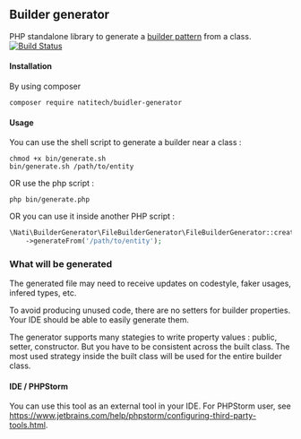 ## Builder generator

PHP standalone library to generate a [builder pattern](https://en.wikipedia.org/wiki/Builder_pattern) from a class.
[![Build Status](https://travis-ci.org/natitech/builder-generator.svg?branch=master)](https://travis-ci.org/natitech/builder-generator)

#### Installation

By using composer

```
composer require natitech/buidler-generator
```

#### Usage

You can use the shell script to generate a builder near a class :  

```shell script
chmod +x bin/generate.sh
bin/generate.sh /path/to/entity
```

OR use the php script :

```shell script
php bin/generate.php
```

OR you can use it inside another PHP script :

```php
\Nati\BuilderGenerator\FileBuilderGenerator\FileBuilderGenerator::create()
    ->generateFrom('/path/to/entity');
```

### What will be generated 

The generated file may need to receive updates on codestyle, faker usages, infered types, etc. 

To avoid producing unused code, there are no setters for builder properties. Your IDE should be able to easily generate them.  

The generator supports many stategies to write property values : public, setter, constructor. But you have to be consistent across the built class. The most used strategy inside the built class will be used for the entire builder class.

#### IDE / PHPStorm

You can use this tool as an external tool in your IDE. For PHPStorm user, see https://www.jetbrains.com/help/phpstorm/configuring-third-party-tools.html.
